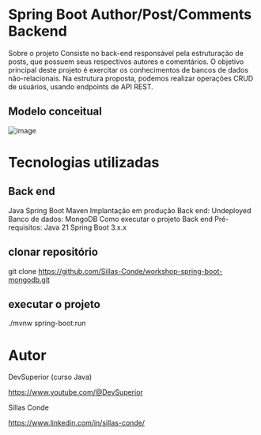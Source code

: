 # Spring Boot Author/Post/Comments Backend

Sobre o projeto
Consiste no back-end responsável pela estruturação de posts, que possuem seus respectivos autores e comentários. O objetivo principal deste projeto é exercitar os conhecimentos de bancos de dados não-relacionais. 
Na estrutura proposta, podemos realizar operações CRUD de usuários, usando endpoints de API REST.

## Modelo conceitual
![image](https://github.com/Sillas-Conde/workshop-spring-boot-mongodb/assets/70293259/093d9969-b518-4800-86bf-b624e5a2c36b)


# Tecnologias utilizadas
## Back end
Java
Spring Boot
Maven
Implantação em produção
Back end: Undeployed
Banco de dados: MongoDB
Como executar o projeto
Back end
Pré-requisitos: Java 21
Spring Boot 3.x.x

## clonar repositório
git clone https://github.com/Sillas-Conde/workshop-spring-boot-mongodb.git

## executar o projeto
./mvnw spring-boot:run

# Autor
DevSuperior (curso Java)

https://www.youtube.com/@DevSuperior

Sillas Conde

https://www.linkedin.com/in/sillas-conde/

